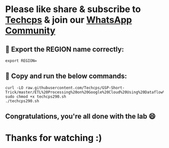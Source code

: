 
# Please like share & subscribe to [Techcps](https://www.youtube.com/@techcps) & join our [WhatsApp Community](https://whatsapp.com/channel/0029Va9nne147XeIFkXYv71A)


## 🚨 Export the REGION name correctly:

```
export REGION=
```

## 🚨 Copy and run the below commands:
 
```
curl -LO raw.githubusercontent.com/Techcps/GSP-Short-Trick/master/ETL%20Processing%20on%20Google%20Cloud%20Using%20Dataflow%20and%20BigQuery%20Python/techcps290.sh
sudo chmod +x techcps290.sh
./techcps290.sh
```

## Congratulations, you're all done with the lab 😄

# Thanks for watching :)

